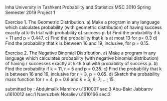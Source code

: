 Inha University in Tashkent 
Probability and Statistics MSC 3010
Spring Semester 2019
Project 1

Exercise 1. The Geometric Distribution.
a) Make a program in any language which calculates probability (with geometric distribution)
of having success exactly at k-th trial with probability of success p.
b) Find the probability if k = 11 and p = 0.447.
c) Find the probability that k is at most 13 for p= 0.3
d) Find the probability that k is between 16 and 19, inclusive, for p = 0.15.

Exercise 2. The Negative Binomial Distribution.
a) Make a program in any language which calculates probability (with negative binomial
distribution) of having r successes exactly at k-th trial with probability of success p.
b) Find the probability if k = 11, r = 5 and p = 0.35.
c) Find the probability that k is between 16 and 19, inclusive for r = 3, p = 0.65.
d) Sketch the probability mass function for r = 4, p = 0.6 and k = 5; 6; 7; ...; 15.

submitted by :
Abdulmalik Mamirov u1610007 sec:3
Abu-Bakr Jabbarov u1610012 sec:1
Navruzbek Noraliev u1610166 sec:2